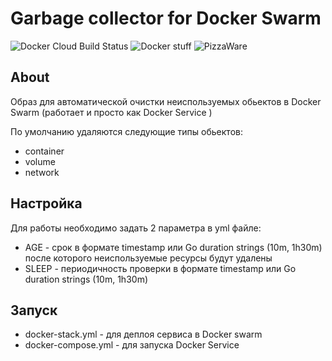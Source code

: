 # Garbage collector for Docker Swarm

![Docker Cloud Build Status](https://img.shields.io/docker/cloud/build/pdacity/docker_gc?style=plastic) 
![Docker stuff](https://img.shields.io/badge/%F0%9F%90%B3-useful%20stuff-lightgray?style=plastic) 
![PizzaWare](https://img.shields.io/badge/%F0%9F%8D%95-PizzaWare-orange?style=plastic) 

## About 

Образ для автоматической очистки неиспользуемых обьектов в Docker Swarm (работает и просто как Docker Service )

По умолчанию удаляются следующие типы обьектов:
- container
- volume
- network

## Настройка 

Для работы необходимо задать 2 параметра в yml файле:
* AGE - срок в формате timestamp или Go duration strings (10m, 1h30m) после которого неиспользуемые ресурсы будут удалены
* SLEEP - периодичность проверки в формате timestamp или Go duration strings (10m, 1h30m)

## Запуск

* docker-stack.yml - для деплоя сервиса в  Docker swarm
* docker-compose.yml - для запуска Docker Service

